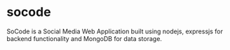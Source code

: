 # socode
SoCode is a Social Media Web Application built using nodejs, expressjs for backend functionality and MongoDB for data storage.
